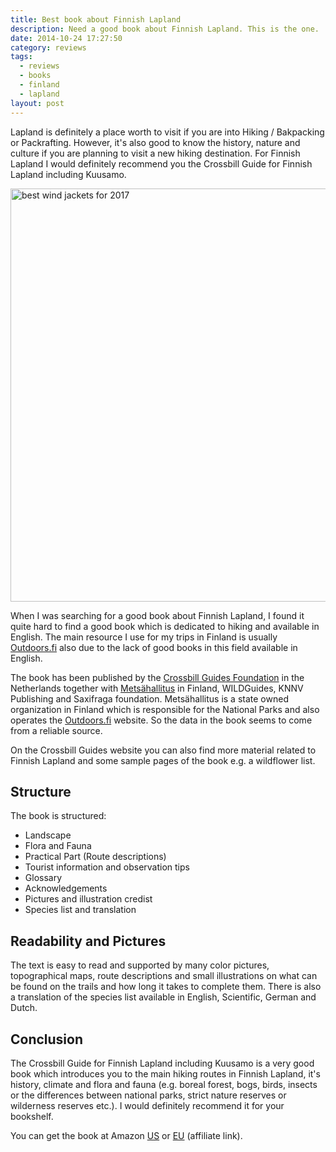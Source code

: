 ```yaml
---
title: Best book about Finnish Lapland
description: Need a good book about Finnish Lapland. This is the one.
date: 2014-10-24 17:27:50
category: reviews
tags:
  - reviews
  - books
  - finland
  - lapland
layout: post
---
```


Lapland is definitely a place worth to visit if you are into Hiking / Bakpacking or Packrafting. However, it's also good to know the history, nature and culture if you are planning to visit a new hiking destination. For Finnish Lapland I would definitely recommend you the Crossbill Guide for Finnish Lapland including Kuusamo.

<img src="https://c2.staticflickr.com/4/3950/15430108147_52328005db_b.jpg" width="992" height="661"  alt="best wind jackets for 2017">
<br>
<!--more-->

When I was searching for a good book about Finnish Lapland, I found it quite hard to find a good book which is dedicated to hiking and available in English. The main resource I use for my trips  in Finland is usually <a href="http://www.outdoors.fi" target="_blank">Outdoors.fi</a> also due to the lack of good books in this field available in English.

The book has been published by the <a href="http://www.crossbillguides.com/" target="_blank">Crossbill Guides Foundation</a> in the Netherlands together with <a href="http://www.metsa.fi" target="_blank">Metsähallitus</a> in Finland, WILDGuides, KNNV Publishing and Saxifraga foundation. Metsähallitus is a state owned organization in Finland which is responsible for the National Parks and also operates the <a href="http://www.outdoors.fi" target="_blank">Outdoors.fi</a> website. So the data in the book seems to come from a reliable source.

On the Crossbill Guides website you can also find more material related to Finnish Lapland and some sample pages of the book e.g. a wildflower list.

## Structure
The book is structured:

* Landscape
* Flora and Fauna
* Practical Part (Route descriptions)
* Tourist information and observation tips
* Glossary
* Acknowledgements
* Pictures and illustration credist
* Species list and translation

## Readability and Pictures
The text is easy to read and supported by many color pictures, topographical maps, route descriptions and small illustrations on what can be found on the trails and how long it takes to complete them. There is also a translation of the species list available in English, Scientific, German and Dutch.

## Conclusion
The Crossbill Guide for Finnish Lapland including Kuusamo is a very good book which introduces you to the main hiking routes in Finnish Lapland, it's history, climate and flora and fauna (e.g. boreal forest, bogs, birds, insects  or the differences between national parks, strict nature reserves or wilderness reserves etc.). I would definitely recommend it for your bookshelf.

You can get the book at Amazon <a  href="http://amzn.to/1z4hw9m" target="_blank">US</a> or <a href="http://amzn.to/1trCRWQ" target="_blank">EU</a> (affiliate link).
